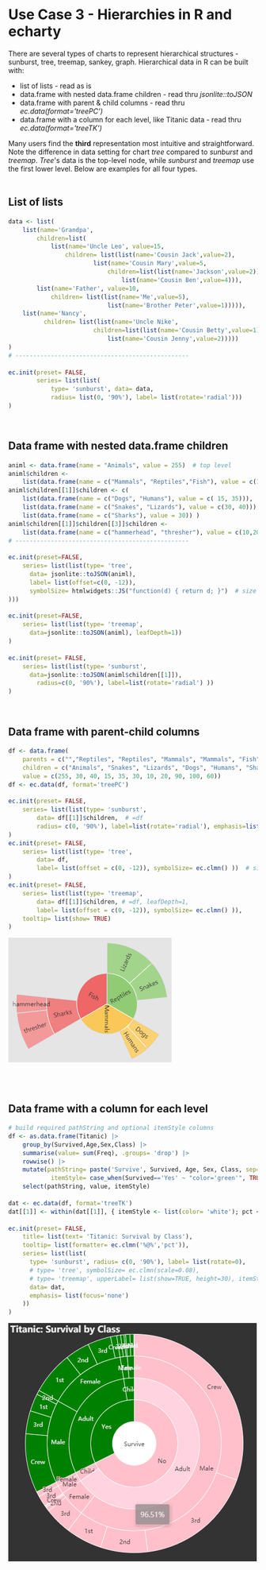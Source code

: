 # Use Case 3 -  Hierarchies in R and echarty  

There are several types of charts to represent hierarchical structures - sunburst, tree, treemap, sankey, graph.
Hierarchical data in R can be built with:
- list of lists - read as is
- data.frame with nested data.frame children - read thru _jsonlite::toJSON_
- data.frame with parent & child columns - read thru _ec.data(format='treePC')_
- data.frame with a column for each level, like Titanic data - read thru  _ec.data(format='treeTK')_

Many users find the **third** representation most intuitive and straightforward.    
Note the difference in data setting for chart *tree* compared to *sunburst* and *treemap*.  *Tree*'s data is the top-level node, while *sunburst* and *treemap* use the first lower level.
Below are examples for all four types.  
<br />

## List of lists

```r
data <- list(
	list(name='Grandpa', 
		children=list(
			list(name='Uncle Leo', value=15,
		 		children= list(list(name='Cousin Jack',value=2), 
			  			list(name='Cousin Mary',value=5,
			  				children=list(list(name='Jackson',value=2))), 
		  						list(name='Cousin Ben',value=4))),
		list(name='Father', value=10,
		  	children= list(list(name='Me',value=5),
		  					list(name='Brother Peter',value=1))))),
	list(name='Nancy',
		  children= list(list(name='Uncle Nike',
  						children=list(list(name='Cousin Betty',value=1), 
  							list(name='Cousin Jenny',value=2)))))
)
# -------------------------------------------------

ec.init(preset= FALSE,
		series= list(list(
		  	type= 'sunburst', data= data, 
            radius= list(0, '90%'), label= list(rotate='radial')))
)
```
<br />

## Data frame with nested data.frame children

```r
animl <- data.frame(name = "Animals", value = 255)  # top level
animl$children <- 
	list(data.frame(name = c("Mammals", "Reptiles","Fish"), value = c(100,90,60)))
animl$children[[1]]$children <- c(
 	list(data.frame(name = c("Dogs", "Humans"), value = c( 15, 35))),
 	list(data.frame(name = c("Snakes", "Lizards"), value = c(30, 40))),
 	list(data.frame(name = c("Sharks"), value = 30)) )
animl$children[[1]]$children[[3]]$children <- 
	list(data.frame(name = c("hammerhead", "thresher"), value = c(10,20)))
# -------------------------------------------------

ec.init(preset=FALSE,
	series= list(list(type= 'tree', 
	  data= jsonlite::toJSON(animl), 
	  label= list(offset=c(0, -12)), 
	  symbolSize= htmlwidgets::JS("function(d) { return d; }")  # size by value
)))

ec.init(preset=FALSE,
	series= list(list(type= 'treemap', 
	  data=jsonlite::toJSON(animl), leafDepth=1)) 
)

ec.init(preset= FALSE,
	series= list(list(type= 'sunburst', 
	  data=jsonlite::toJSON(animl$children[[1]]), 
		radius=c(0, '90%'), label=list(rotate='radial') ))
)

```
<br />

## Data frame with parent-child columns

```r
df <- data.frame(
    parents = c("","Reptiles", "Reptiles", "Mammals", "Mammals", "Fish", "Sharks", "Sharks", "Animals", "Animals", "Animals"),
	children = c("Animals", "Snakes", "Lizards", "Dogs", "Humans", "Sharks", "hammerhead", "thresher", "Reptiles", "Mammals", "Fish"),
	value = c(255, 30, 40, 15, 35, 30, 10, 20, 90, 100, 60)) 
df <- ec.data(df, format='treePC')

ec.init(preset= FALSE,
	series= list(list(type= 'sunburst', 
		data= df[[1]]$children,  # =df
		radius= c(0, '90%'), label=list(rotate='radial'), emphasis=list(focus='ancestor') ))
)
ec.init(preset= FALSE,
	series= list(list(type= 'tree', 
	  	data= df, 
	  	label= list(offset = c(0, -12)), symbolSize= ec.clmn() ))  # size by value
)
ec.init(preset= FALSE,
	series= list(list(type= 'treemap', 
	  	data= df[[1]]$children, # =df, leafDepth=1, 
	  	label= list(offset = c(0, -12)), symbolSize= ec.clmn() )),
	tooltip= list(show= TRUE)
)
```
<img src="img/uc3-1.png" alt="sunburst" />

<br /><br />

## Data frame with a column for each level

```r
# build required pathString and optional itemStyle columns
df <- as.data.frame(Titanic) |> 
    group_by(Survived,Age,Sex,Class) |> 
    summarise(value= sum(Freq), .groups= 'drop') |> 
    rowwise() |>
    mutate(pathString= paste('Survive', Survived, Age, Sex, Class, sep='/'),
            itemStyle= case_when(Survived=='Yes' ~ "color='green'", TRUE ~ "color='pink'")) |>
    select(pathString, value, itemStyle)

dat <- ec.data(df, format='treeTK')
dat[[1]] <- within(dat[[1]], { itemStyle <- list(color= 'white'); pct <- 0 })  # customize top

ec.init(preset= FALSE,
	title= list(text= 'Titanic: Survival by Class'),
	tooltip= list(formatter= ec.clmn('%@%','pct')),
	series= list(list(
	  type= 'sunburst', radius= c(0, '90%'), label= list(rotate=0),
	  # type= 'tree', symbolSize= ec.clmn(scale=0.08),
	  # type= 'treemap', upperLabel= list(show=TRUE, height=30), itemStyle= list(borderColor= '#999'), #leafDepth=4,
	  data= dat,
	  emphasis= list(focus='none') 
	))
)
```
<img src="img/uc3-2.png" alt="sunburst" />